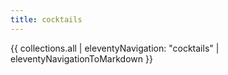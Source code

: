 ```yaml
---
title: cocktails
---
```


{{ collections.all | eleventyNavigation: "cocktails" | eleventyNavigationToMarkdown }}